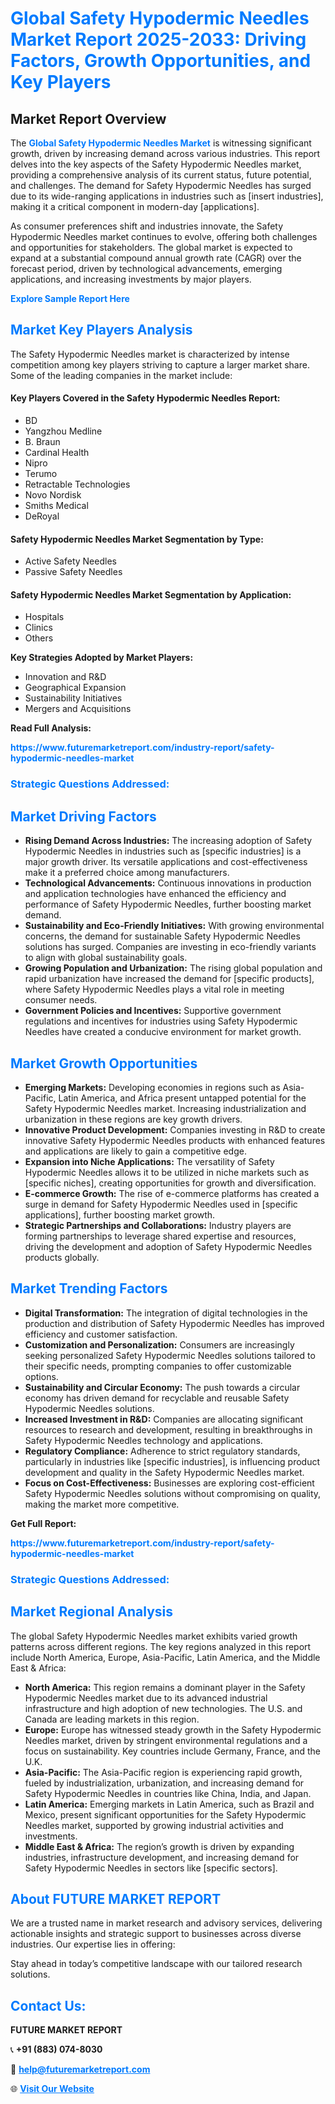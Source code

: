 <h1 style="color: #007BFF;">Global Safety Hypodermic Needles Market Report 2025-2033: Driving Factors, Growth Opportunities, and Key Players</h1>

<section id="overview">
<h2>Market Report Overview</h2>
<p>The <a href="https://www.futuremarketreport.com/industry-report/safety-hypodermic-needles-market" style="color: #007BFF; text-decoration: none;"><strong>Global Safety Hypodermic Needles Market</strong></a> is witnessing significant growth, driven by increasing demand across various industries. This report delves into the key aspects of the Safety Hypodermic Needles market, providing a comprehensive analysis of its current status, future potential, and challenges. The demand for Safety Hypodermic Needles has surged due to its wide-ranging applications in industries such as [insert industries], making it a critical component in modern-day [applications].</p>
<p>As consumer preferences shift and industries innovate, the Safety Hypodermic Needles market continues to evolve, offering both challenges and opportunities for stakeholders. The global market is expected to expand at a substantial compound annual growth rate (CAGR) over the forecast period, driven by technological advancements, emerging applications, and increasing investments by major players.</p>
</section>

<section id="overview">
<p><a href="https://www.futuremarketreport.com/request-sample/reportId=64850" style="color: #007BFF; text-decoration: none;"><strong>Explore Sample Report Here</strong></a></p>
</section>

<section id="key-players">
<h2 style="color: #007BFF;">Market Key Players Analysis</h2>
<p>The Safety Hypodermic Needles market is characterized by intense competition among key players striving to capture a larger market share. Some of the leading companies in the market include:</p>
<h4>Key Players Covered in the Safety Hypodermic Needles Report:</h4>
<ul><li>BD</li><li>Yangzhou Medline</li><li>B. Braun</li><li>Cardinal Health</li><li>Nipro</li><li>Terumo</li><li>Retractable Technologies</li><li>Novo Nordisk</li><li>Smiths Medical</li><li>DeRoyal</li></ul>
<h4>Safety Hypodermic Needles Market Segmentation by Type:</h4>
<ul><li>Active Safety Needles</li><li>Passive Safety Needles</li></ul>

<h4>Safety Hypodermic Needles Market Segmentation by Application:</h4>
<ul><li>Hospitals</li><li>Clinics</li><li>Others</li></ul>
<p><strong>Key Strategies Adopted by Market Players:</strong></p>
<ul>
<li>Innovation and R&D</li>
<li>Geographical Expansion</li>
<li>Sustainability Initiatives</li>
<li>Mergers and Acquisitions</li>
</ul>
</section>

<section>
<p><strong>Read Full Analysis: </strong></p><a href="https://www.futuremarketreport.com/industry-report/safety-hypodermic-needles-market" style="color: #007BFF; text-decoration: none;"><strong>https://www.futuremarketreport.com/industry-report/safety-hypodermic-needles-market</strong></a>
<h3 style="color: #007BFF;">Strategic Questions Addressed:</h3>
</section>

<section id="driving-factors">
<h2 style="color: #007BFF;">Market Driving Factors</h2>
<ul>
<li><strong>Rising Demand Across Industries:</strong> The increasing adoption of Safety Hypodermic Needles in industries such as [specific industries] is a major growth driver. Its versatile applications and cost-effectiveness make it a preferred choice among manufacturers.</li>
<li><strong>Technological Advancements:</strong> Continuous innovations in production and application technologies have enhanced the efficiency and performance of Safety Hypodermic Needles, further boosting market demand.</li>
<li><strong>Sustainability and Eco-Friendly Initiatives:</strong> With growing environmental concerns, the demand for sustainable Safety Hypodermic Needles solutions has surged. Companies are investing in eco-friendly variants to align with global sustainability goals.</li>
<li><strong>Growing Population and Urbanization:</strong> The rising global population and rapid urbanization have increased the demand for [specific products], where Safety Hypodermic Needles plays a vital role in meeting consumer needs.</li>
<li><strong>Government Policies and Incentives:</strong> Supportive government regulations and incentives for industries using Safety Hypodermic Needles have created a conducive environment for market growth.</li>
</ul>
</section>

<section id="growth-opportunities">
<h2 style="color: #007BFF;">Market Growth Opportunities</h2>
<ul>
<li><strong>Emerging Markets:</strong> Developing economies in regions such as Asia-Pacific, Latin America, and Africa present untapped potential for the Safety Hypodermic Needles market. Increasing industrialization and urbanization in these regions are key growth drivers.</li>
<li><strong>Innovative Product Development:</strong> Companies investing in R&D to create innovative Safety Hypodermic Needles products with enhanced features and applications are likely to gain a competitive edge.</li>
<li><strong>Expansion into Niche Applications:</strong> The versatility of Safety Hypodermic Needles allows it to be utilized in niche markets such as [specific niches], creating opportunities for growth and diversification.</li>
<li><strong>E-commerce Growth:</strong> The rise of e-commerce platforms has created a surge in demand for Safety Hypodermic Needles used in [specific applications], further boosting market growth.</li>
<li><strong>Strategic Partnerships and Collaborations:</strong> Industry players are forming partnerships to leverage shared expertise and resources, driving the development and adoption of Safety Hypodermic Needles products globally.</li>
</ul>
</section>

<section id="trending-factors">
<h2 style="color: #007BFF;">Market Trending Factors</h2>
<ul>
<li><strong>Digital Transformation:</strong> The integration of digital technologies in the production and distribution of Safety Hypodermic Needles has improved efficiency and customer satisfaction.</li>
<li><strong>Customization and Personalization:</strong> Consumers are increasingly seeking personalized Safety Hypodermic Needles solutions tailored to their specific needs, prompting companies to offer customizable options.</li>
<li><strong>Sustainability and Circular Economy:</strong> The push towards a circular economy has driven demand for recyclable and reusable Safety Hypodermic Needles solutions.</li>
<li><strong>Increased Investment in R&D:</strong> Companies are allocating significant resources to research and development, resulting in breakthroughs in Safety Hypodermic Needles technology and applications.</li>
<li><strong>Regulatory Compliance:</strong> Adherence to strict regulatory standards, particularly in industries like [specific industries], is influencing product development and quality in the Safety Hypodermic Needles market.</li>
<li><strong>Focus on Cost-Effectiveness:</strong> Businesses are exploring cost-efficient Safety Hypodermic Needles solutions without compromising on quality, making the market more competitive.</li>
</ul>
</section>

<section>
<p><strong>Get Full Report: </strong></p><a href="https://www.futuremarketreport.com/industry-report/safety-hypodermic-needles-market" style="color: #007BFF; text-decoration: none;"><strong>https://www.futuremarketreport.com/industry-report/safety-hypodermic-needles-market</strong></a>
<h3 style="color: #007BFF;">Strategic Questions Addressed:</h3>
</section>


<section id="regional-analysis">
<h2 style="color: #007BFF;">Market Regional Analysis</h2>
<p>The global Safety Hypodermic Needles market exhibits varied growth patterns across different regions. The key regions analyzed in this report include North America, Europe, Asia-Pacific, Latin America, and the Middle East & Africa:</p>
<ul>
<li><strong>North America:</strong> This region remains a dominant player in the Safety Hypodermic Needles market due to its advanced industrial infrastructure and high adoption of new technologies. The U.S. and Canada are leading markets in this region.</li>
<li><strong>Europe:</strong> Europe has witnessed steady growth in the Safety Hypodermic Needles market, driven by stringent environmental regulations and a focus on sustainability. Key countries include Germany, France, and the U.K.</li>
<li><strong>Asia-Pacific:</strong> The Asia-Pacific region is experiencing rapid growth, fueled by industrialization, urbanization, and increasing demand for Safety Hypodermic Needles in countries like China, India, and Japan.</li>
<li><strong>Latin America:</strong> Emerging markets in Latin America, such as Brazil and Mexico, present significant opportunities for the Safety Hypodermic Needles market, supported by growing industrial activities and investments.</li>
<li><strong>Middle East & Africa:</strong> The region’s growth is driven by expanding industries, infrastructure development, and increasing demand for Safety Hypodermic Needles in sectors like [specific sectors].</li>
</ul>
</section>

<footer>
<h2 style="color: #007BFF;">About FUTURE MARKET REPORT</h2>
<p>We are a trusted name in market research and advisory services, delivering actionable insights and strategic support to businesses across diverse industries. Our expertise lies in offering:</p>

<p>Stay ahead in today’s competitive landscape with our tailored research solutions.</p>

<h2 style="color: #007BFF;">Contact Us:</h2>
<p><strong>FUTURE MARKET REPORT</strong></p>
<p>📞 <strong>+91 (883) 074-8030</strong></p>
<p>📧 <strong><a href="mailto:help@futuremarketreport.com" style="color: #007BFF;">help@futuremarketreport.com</a></strong></p>
<p>🌐 <strong><a href="https://www.futuremarketreport.com/" style="color: #007BFF;">Visit Our Website</a></strong></p>
</footer>